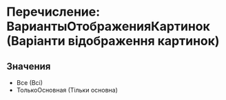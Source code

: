 ﻿# Перечисление: ВариантыОтображенияКартинок (Варіанти відображення картинок)

## Значения

- Все (Всі)
- ТолькоОсновная (Тільки основна)

